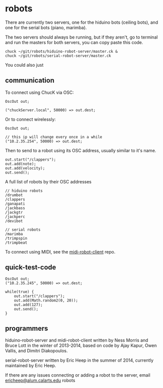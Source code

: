 robots
======

There are currently two servers, one for the hiduino bots (ceiling bots), and one for the serial bots (piano, marimba).

The two servers should always be running, but if they aren't, go to terminal and run the masters for both servers, you can copy paste this code.

    chuck ~/git/robots/hiduino-robot-server/master.ck &
    chuck ~/git/robots/serial-robot-server/master.ck

You could also just

communication
-------------

To connect using ChucK via OSC:

    OscOut out;

    ("chuckServer.local", 50000) => out.dest;

Or to connect wirelessly:

    OscOut out;
    
    // this ip will change every once in a while
    ("10.2.35.254", 50000) => out.dest;

Then to send to a robot using its OSC address, usually similar to it's name.

    out.start("/clappers");
    out.add(note);
    out.add(velocity);
    out.send();

A full list of robots by their OSC addresses

    // hiduino robots
    /drumbot
    /clappers
    /ganapati
    /jackbass
    /jackgtr
    /jackperc
    /devibot

    // serial robots
    /marimba
    /trimpspin
    /trimpbeat

To connect using MIDI, see the [midi-robot-client](https://github.com/MTIID/midi-robot-client) repo.

quick-test-code
---------------

    OscOut out;
    ("10.2.35.245", 50000) => out.dest;

    while(true) {
        out.start("/clappers");
        out.add(Math.random2(0, 20));
        out.add(127);
        out.send();
    }

programmers
-----------

hiduino-robot-server and midi-robot-client written by Ness Morris and Bruce Lott in the winter of 2013-2014, based on code by Ajay Kapur, Owen Vallis, and Dimitri Diakopoulos.

serial-robot-server written by Eric Heep in the summer of 2014, currently maintained by Eric Heep.

If there are any issues connecting or adding a robot to the server, email ericheep@alum.calarts.edu robots
